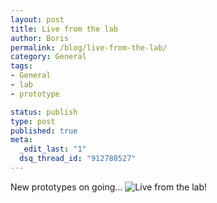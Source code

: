 ```yaml
--- 
layout: post
title: Live from the lab
author: Boris
permalink: /blog/live-from-the-lab/
category: General
tags: 
- General
- lab
- prototype

status: publish
type: post
published: true
meta: 
  _edit_last: "1"
  dsq_thread_id: "912788527"
---
```

New prototypes on going...
![Live from the lab!](http://www.tbideas.com/blog/wp-content/uploads/2012/07/labo_july12_small1.jpg "labo_july12")